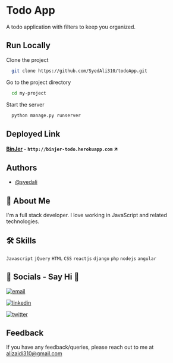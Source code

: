 # Todo App
A todo application with filters to keep you organized.

## Run Locally

Clone the project

```bash
  git clone https://github.com/SyedAli310/todoApp.git
```

Go to the project directory

```bash
  cd my-project
```

Start the server

```bash
  python manage.py runserver
```


## Deployed Link

#### [BinJer](http://binjer-todo.herokuapp.com) - `http://binjer-todo.herokuapp.com` ↗️

## Authors

- [@syedali](https://www.github.com/SyedAli310)

## 🚀 About Me
I'm a full stack developer. I love working in JavaScript and related technologies.

## 🛠 Skills
`Javascript` `jQuery` `HTML`  `CSS` `reactjs` `django` `php` `nodejs` `angular`


## 🔗 Socials - Say Hi 👋
[![email](https://img.shields.io/badge/email-000?style=for-the-badge&logo=ko-fi&logoColor=white)](mailto:alizaidi310@email.com)

[![linkedin](https://img.shields.io/badge/linkedin-0A66C2?style=for-the-badge&logo=linkedin&logoColor=white)](https://www.linkedin.com/in/syed-ali-058b7610b/)

[![twitter](https://img.shields.io/badge/twitter-1DA1F2?style=for-the-badge&logo=twitter&logoColor=white)](https://twitter.com/alizaidi310)


## Feedback

If you have any feedback/queries, please reach out to me at alizaidi310@gmail.com
